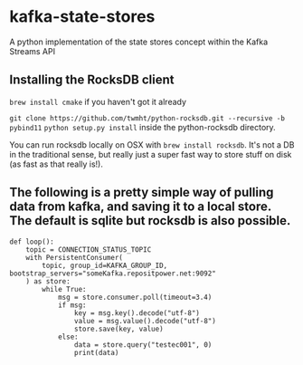 # kafka-state-stores

A python implementation of the state stores concept within the Kafka Streams API

## Installing the RocksDB client

`brew install cmake` if you haven't got it already

`git clone https://github.com/twmht/python-rocksdb.git --recursive -b pybind11`
`python setup.py install` inside the python-rocksdb directory.

You can run rocksdb locally on OSX with `brew install rocksdb`. It's not a DB in the traditional sense, but really just
a super fast way to store stuff on disk (as fast as that really is!).

## The following is a pretty simple way of pulling data from kafka, and saving it to a local store. The default is sqlite but rocksdb is also possible.

```
def loop():
    topic = CONNECTION_STATUS_TOPIC
    with PersistentConsumer(
        topic, group_id=KAFKA_GROUP_ID, bootstrap_servers="someKafka.repositpower.net:9092"
    ) as store:
        while True:
            msg = store.consumer.poll(timeout=3.4)
            if msg:
                key = msg.key().decode("utf-8")
                value = msg.value().decode("utf-8")
                store.save(key, value)
            else:
                data = store.query("testec001", 0)
                print(data)
```
